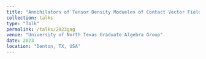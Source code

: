 ```yaml
---
title: "Annihilators of Tensor Density Modueles of Contact Vector Fields"
collection: talks
type: "Talk"
permalink: /talks/2023gag
venue: "University of North Texas Graduate Algebra Group"
date: 2023
location: "Denton, TX, USA"
---
```

